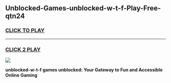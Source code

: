 
## Unblocked-Games-unblocked-w-t-f-Play-Free-qtn24
<h3>
<a href="https://premium76.site?title=unblocked-w-t-f&ref=23A">CLICK TO PLAY</a></h3>
<hr>

<h3>
<a href="https://premium76.site?title=unblocked-w-t-f&ref=23A">CLICK 2 PLAY</a>
  
</h3>

<a href="https://premium76.site?title=unblocked-w-t-f&ref=23A"><img src="https://clearcache.store/games.png"></a>


**unblocked-w-t-f games unblocked: Your Gateway to Fun and Accessible Online Gaming**
